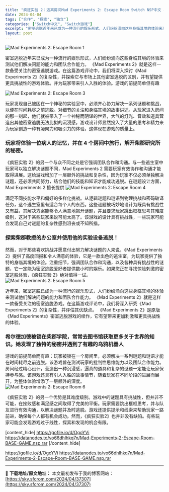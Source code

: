 ```yaml
---
title: "疯狂实验 2：逃离房间Mad Experiments 2: Escape Room Switch NSP中文 862M"
date: 2024-04-04
tags: ["合作", "探索", "独立"]
categories: ["Switch中文", "Switch游戏"]
excerpt: "密室逃脱近年来已成为一种流行的娱乐形式，人们纷纷涌向这些身临其境的体验来测试他们解决问题的能力和团队合作能力。 《Mad Experiments 2》就是这样一款备受关注的密室逃脱游戏。在这篇游戏评论中，我们将深入探讨《Mad Experiments 2》的复杂性，并探索它与市场上其他密室逃脱的区别&hellip;"
layout: post
---
```


<img class="aligncenter" src="https://sky.sfcrom.com/wp-content/uploads/2024/04/20240404124455-bab9f.jpeg" alt="Mad Experiments 2: Escape Room 1" />

密室逃脱近年来已成为一种流行的娱乐形式，人们纷纷涌向这些身临其境的体验来测试他们解决问题的能力和团队合作能力。 《Mad Experiments 2》就是这样一款备受关注的密室逃脱游戏。在这篇游戏评论中，我们将深入探讨《Mad Experiments 2》的复杂性，并探索它与市场上其他密室逃脱的区别，并有望提供更具挑战性的游戏体验。并为玩家带来引人入胜的体验。游戏的前提简单但有趣

<img src="https://sky.sfcrom.com/wp-content/uploads/2024/04/20240404124457-9f8a1.jpeg" alt="Mad Experiments 2: Escape Room 3" />

玩家发现自己被困在一个神秘的实验室中，必须齐心协力解决一系列谜题和挑战，以便在时间耗尽之前逃脱。对细节的关注和身临其境的故事讲述。从玩家进入房间的那一刻起，他们就被带入了一个神秘而阴谋的世界，大气的灯光、音效和道具营造出其他密室逃脱无法比拟的沉浸感。游戏设计师显然投入了大量的思考和精力来为玩家创造一种有凝聚力和吸引力的体验，这体现在游戏的质量上。
<h3>玩家将体验一位病人的记忆，并在 4 个房间中旅行，解开柴郡研究所的秘密。</h3>
《疯狂实验 2》的另一个与众不同之处是它强调团队合作和沟通。与一些逃生室中玩家可以独立解决谜题不同，Mad Experiments 2 需要玩家有效协作和沟通才能取得进展。这给游戏增加了一层额外的挑战和复杂性，因为玩家不仅必须单独解决谜题，还必须共同努力，结合他们的技能和知识才能成功逃脱。在谜题设计方面，Mad Experiments 2 擅长提供

<img src="https://sky.sfcrom.com/wp-content/uploads/2024/04/20240404124458-96179.jpeg" alt="Mad Experiments 2: Escape Room 4" />

满足不同技能水平和偏好的多样化挑战。从逻辑谜题和谜语到物理挑战和密码破译任务，这个逃生室里有适合每个人的东西。这些谜题被巧妙地设计为既具有挑战性又有益，其解决方案能够令人满意地揭开谜题，并且要求玩家跳出框框思考其难度级别，这对于某些玩家来说可能太高了。该游戏的设计具有挑战性，一些玩家可能会发现自己对谜题的复杂性感到沮丧或不知所措。
<h3>探索柴郡教授的办公室并使用他的实验设备逃脱！</h3>
然而，对于那些喜欢挑战并愿意付出努力解决谜题的人来说，《Mad Experiments 2》提供了高度回报和令人满意的体验，它是一款出色的逃生室，为玩家提供了独特的身临其境的体验。注重细节，强调团队合作和沟通，以及各种具有挑战性的谜题，它一定能为密室逃脱爱好者提供数小时的娱乐。如果您正在寻找惊险刺激的密室逃脱体验，《疯狂实验 2》绝对值得一试。

<img src="https://sky.sfcrom.com/wp-content/uploads/2024/04/20240404124459-4d0d3.jpeg" alt="Mad Experiments 2: Escape Room 5" />

近年来，密室逃脱已成为一种流行的娱乐形式，人们纷纷涌向这些身临其境的体验来测试他们解决问题的能力和团队合作能力。 《Mad Experiments 2》就是这样一款备受关注的密室逃脱游戏。在这篇游戏评论中，我们将深入研究《Mad Experiments 2》的复杂性，并评估其优缺点。 《Mad Experiments 2》是原版《Mad Experiments》密室逃脱游戏的续作，它有望带来更加刺激和更具挑战性的体验。
<h3>希尔德加德被锁在柴郡学院，常常去图书馆获取更多关于世界的知识。她发现了独特的秘密并遇到了有趣的乌鸦机器人</h3>
游戏的前提简单而有趣：玩家被锁在一个房间里，必须解决一系列谜题和谜语才能在时间耗尽之前逃脱。该游戏旨在测试玩家的批判性思维能力以及团队合作能力。房间经过精心设计，营造出一种沉浸感，逼真的道具和复杂的谜题一定能让玩家保持参与感。该游戏还具有引人入胜的故事情节，随着玩家在不同阶段的进展而展开，为整体体验增添了一层额外的深度。

<img src="https://sky.sfcrom.com/wp-content/uploads/2024/04/20240404124506-28284.jpeg" alt="Mad Experiments 2: Escape Room 6" />

《疯狂实验 2》的另一个优势是其难度级别。游戏中的谜题具有挑战性，但并非不可能，在挫败感和满足感之间取得了完美的平衡。玩家需要跳出框框思考，并与队友进行有效沟通，以解决谜题并及时逃脱。游戏还提供提示和线索来帮助玩家一路前进，确保每个人都有机会成功。然而，《疯狂实验2》也并非没有缺陷。有些玩家可能会发现游戏过于线性，探索和发现的机会有限。

[content_hide]
https://gofile.io/d/OgoYVi
https://datanodes.to/vo66dhlhkq7n/Mad-Experiments-2-Escape-Room-BASE-GAME.nsp.rar
[/content_hide]

<!--wechatfans start-->
https://gofile.io/d/OgoYVi
https://datanodes.to/vo66dhlhkq7n/Mad-Experiments-2-Escape-Room-BASE-GAME.nsp.rar
<!--wechatfans end-->

---
📖 **下载地址/原文地址：** 本文最初发布于我的博客网站：[https://sky.sfcrom.com/2024/04/37307](https://sky.sfcrom.com/2024/04/37307)
